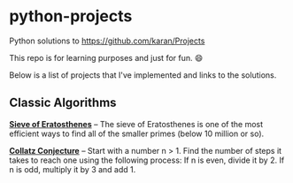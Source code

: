 python-projects
===============

Python solutions to https://github.com/karan/Projects

This repo is for learning purposes and just for fun. :smile:

Below is a list of projects that I've implemented and links to the solutions.

Classic Algorithms
------------------

[**Sieve of Eratosthenes**](https://github.com/jnrbsn/python-projects/blob/master/classic_algorithms/eratosthenes.py)
– The sieve of Eratosthenes is one of the most efficient ways to find all of the
smaller primes (below 10 million or so).

[**Collatz Conjecture**](https://github.com/jnrbsn/python-projects/blob/master/classic_algorithms/collatz.py)
– Start with a number n > 1. Find the number of steps it takes to reach one
using the following process: If n is even, divide it by 2. If n is odd, multiply
it by 3 and add 1.
